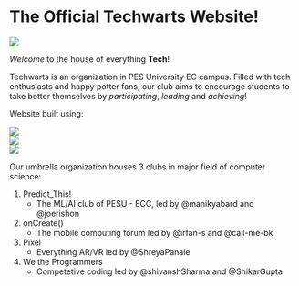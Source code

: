 # The Official Techwarts Website!

![](https://img.shields.io/github/license/techwarts/techwarts.github.io)

*Welcome* to the house of everything **Tech**!

Techwarts is an organization in PES University EC campus.
Filled with tech enthusiasts and happy potter fans, our club aims to encourage students to take better themselves by _participating_, _leading_ and _achieving_!

Website built using:

![](https://img.shields.io/badge/Styling-CSS3-blue)   
![](https://img.shields.io/badge/Markup-HTML5-red)   
![](https://img.shields.io/badge/Scripting-JavaScript-yellow)


Our umbrella organization houses 3 clubs in major field of computer science:

1. Predict_This!
   - The ML/AI club of PESU - ECC, led by @manikyabard and @joerishon
2. onCreate()
   - The mobile computing forum led by @irfan-s and @call-me-bk
3. Pixel
   - Everything AR/VR led by @ShreyaPanale
4. We the Programmers
   - Competetive coding led by @shivanshSharma and @ShikarGupta
